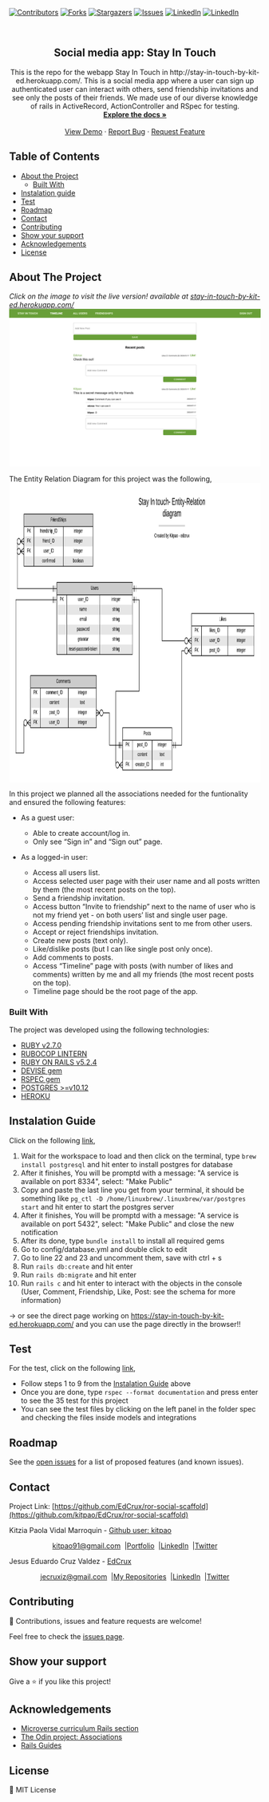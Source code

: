 [![Contributors][contributors-shield]][contributors-url]
[![Forks][forks-shield]][forks-url]
[![Stargazers][stars-shield]][stars-url]
[![Issues][issues-shield]][issues-url]
[![LinkedIn][linkedin-shield]][linkedin-url]
[![LinkedIn][linkedin-shield2]][linkedin-url2]

<!-- PROJECT LOGO -->
<br />
<p align="center">
  <h2 align="center"> Social media app: Stay In Touch</h2>
  <p align="center">
     This is the repo for the webapp Stay In Touch in http://stay-in-touch-by-kit-ed.herokuapp.com/. This is a social media app where a user can sign up authenticated user can interact with others, send friendship invitations and see only the posts of their friends. We made use of our diverse knowledge of rails in ActiveRecord, ActionController and RSpec for testing.
    <br />
    <a href="https://github.com/EdCrux/ror-social-scaffold"><strong>Explore the docs »</strong></a>
    <br />
    <br />
    <a href="https://github.com/EdCrux/ror-social-scaffold">View Demo</a>
    ·
    <a href="https://github.com/EdCrux/ror-social-scaffold/issues">Report Bug</a>
    ·
    <a href="https://github.com/EdCrux/ror-social-scaffold/issues">Request Feature</a>
  </p>
</p>

## Table of Contents
* [About the Project](#about-the-project)
  * [Built With](#built-with)
* [Instalation guide](#instalation-guide)
* [Test](#test)
* [Roadmap](#roadmap)
* [Contact](#contact)
* [Contributing](#contributing)
* [Show your support](#show-your-support)
* [Acknowledgements](#acknowledgements)
* [License](#license)
<!-- ABOUT THE PROJECT -->

## About The Project
<em>Click on the image to visit the live version! available at [stay-in-touch-by-kit-ed.herokuapp.com/](https://stay-in-touch-by-kit-ed.herokuapp.com/)</em>
[![Product Name Screen Shot][product-screenshot]](https://stay-in-touch-by-kit-ed.herokuapp.com/)


The Entity Relation Diagram for this project was the following,
<img align="center" src="doc/erd.png" height="600" />

In this project we planned all the associations needed for the funtionality and ensured the following features: 
* As a guest user:
  * Able to create account/log in.
  * Only see “Sign in” and “Sign out” page.

 * As a logged-in user:
    * Access all users list.
    * Access selected user page with their user name and all posts written by them (the most recent posts on the top).
    * Send a friendship invitation.
    * Access button “Invite to friendship” next to the name of user who is not my friend yet - on both users’ list and single user page.
    * Access pending friendship invitations sent to me from other users.
    * Accept or reject friendships invitation.
    * Create new posts (text only).
    * Like/dislike posts (but I can like single post only once).
    * Add comments to posts.
    * Access “Timeline” page with posts (with number of likes and comments) written by me and all my friends (the most recent posts on the top).
    * Timeline page should be the root page of the app.

### Built With
The project was developed using the following technologies:
- [RUBY v2.7.0](https://www.ruby-lang.org/es/)
- [RUBOCOP LINTERN](https://github.com/microverseinc/linters-config/tree/master/ruby)
- [RUBY ON RAILS v5.2.4](https://rubyonrails.org/)
- [DEVISE gem](https://github.com/heartcombo/devise)
- [RSPEC gem](https://github.com/rspec/rspec-rails)
- [POSTGRES >=v10.12](www.postgresql.org)
- [HEROKU](https://heroku.com)


## Instalation Guide
Click on the following [link](https://gitpod.io/github.com/EdCrux/ror-social-scaffold),

1. Wait for the workspace to load and then click on the terminal, type `brew install postgresql` and hit enter to install postgres for database
2. After it finishes, You will be promptd with a message: "A service is available on port 8334", select: "Make Public"
3. Copy and paste the last line you get from your terminal, it should be something like `pg_ctl -D /home/linuxbrew/.linuxbrew/var/postgres start` and hit enter to start the postgres server
4. After it finishes, You will be promptd with a message: "A service is available on port 5432", select: "Make Public" and close the new notification
5. After its done, type `bundle install` to install all required gems
6. Go to config/database.yml and double click to edit
7. Go to line 22 and 23 and uncomment them, save with ctrl + s
8. Run `rails db:create` and hit enter
9. Run `rails db:migrate` and hit enter
10. Run `rails c` and hit enter to interact with the objects in the console (User, Comment, Friendship, Like, Post: see the schema for more information)

-> or see the direct page working on https://stay-in-touch-by-kit-ed.herokuapp.com/ and you can use the page directly in the browser!!

## Test

For the test, click on the following [link](https://gitpod.io/github.com/EdCrux/ror-social-scaffold),

* Follow steps 1 to 9 from the [Instalation Guide](#instalation-guide) above
* Once you are done, type `rspec --format documentation` and press enter to see the 35 test for this project
* You can see the test files by clicking on the left panel in the folder spec and checking the files inside models and integrations

## Roadmap

See the [open issues](https://github.com/EdCrux/ror-social-scaffold/issues) for a list of proposed features (and known issues).

## Contact
<p align="center">

  Project Link: [https://github.com/EdCrux/ror-social-scaffold](https://github.com/kitpao/EdCrux/ror-social-scaffold)

<p align="center">

  Kitzia Paola Vidal Marroquin - [Github user: kitpao](https://github.com/kitpao)
</p>
<p align="center" style="display: flex; justify-content: center; align-items: center;">
    <a target="_blank" href="https://mail.google.com/mail/?view=cm&fs=1&tf=1&to=kitpao91@gmail.com">
      kitpao91@gmail.com
    </a> &nbsp; |
    <a target="_blank" href="https://github.com/kitpao/Personal_Projects">
        Portfolio
    </a> &nbsp; |
    <a target="_blank" href="https://www.linkedin.com/in/kitzia-paola-vidal/">
      LinkedIn
    </a> &nbsp; |
    <a target="_blank" href="https://twitter.com/Kitpao1">
      Twitter
    </a>
</p>

<p align="center">

  Jesus Eduardo Cruz Valdez - [EdCrux](https://github.com/EdCrux
)
</p>
<p align="center" style="display: flex; justify-content: center; align-items: center;">
    <a target="_blank" href="https://mail.google.com/mail/?view=cm&fs=1&tf=1&to=jecruxiz@gmail.com
">
      jecruxiz@gmail.com
    </a> &nbsp; |
    <a target="_blank" href="https://github.com/EdCrux?tab=repositories">
        My Repositories
    </a> &nbsp; |
    <a target="_blank" href="www.linkedin.com/in/edcrux">
      LinkedIn
    </a> &nbsp; |
    <a target="_blank" href="https://twitter.com/edcrux8">
      Twitter
    </a>
</p>

## Contributing 

🤝 Contributions, issues and feature requests are welcome!

Feel free to check the [issues page](issues/).

## Show your support

Give a ⭐️ if you like this project!

## Acknowledgements
- [Microverse curriculum Rails section](https://www.microverse.org/?grsf=6ns691)
- [The Odin project: Associations](https://www.theodinproject.com/courses/ruby-on-rails/lessons/associations)
- [Rails Guides](https://guides.rubyonrails.org)

## License

📝 MIT License


<!-- MARKDOWN LINKS & IMAGES -->
[contributors-shield]: https://img.shields.io/github/contributors/EdCrux/ror-social-scaffold.svg?style=flat-square
[contributors-url]: https://github.com/EdCrux/ror-social-scaffold/graphs/contributors
[forks-shield]: https://img.shields.io/github/forks/EdCrux/ror-social-scaffold.svg?style=flat-square
[forks-url]: https://github.com/EdCrux/ror-social-scaffold/network/members
[stars-shield]: https://img.shields.io/github/stars/EdCrux/ror-social-scaffold.svg?style=flat-square
[stars-url]: https://github.com/EdCrux/ror-social-scaffold/stargazers
[issues-shield]: https://img.shields.io/github/issues/EdCrux/ror-social-scaffold.svg?style=flat-square
[issues-url]: https://github.com/EdCrux/ror-social-scaffold/issues
[license-shield]: https://img.shields.io/github/license/EdCrux/ror-social-scaffold.svg?style=flat-square
[license-url]: https://github.com/EdCrux/ror-social-scaffold/blob/master/LICENSE.txt
[linkedin-shield]: https://img.shields.io/badge/-LinkedIn-black.svg?style=flat-square&logo=linkedin&colorB=555
[linkedin-url]: https://www.linkedin.com/in/kitzia-paola-vidal/
[linkedin-shield2]: https://img.shields.io/badge/-LinkedIn-black.svg?style=flat-square&logo=linkedin&colorB=555
[linkedin-url2]: https://www.linkedin.com/in/edcrux/
[product-screenshot]: app/assets/images/screenshot.png
[mobile]: app/assets/images/phone.png
